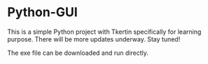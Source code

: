 # Python-GUI

This is a simple Python project with Tkertin specifically for learning purpose.
There will be more updates underway. 
Stay tuned!

The exe file can be downloaded and run directly.
